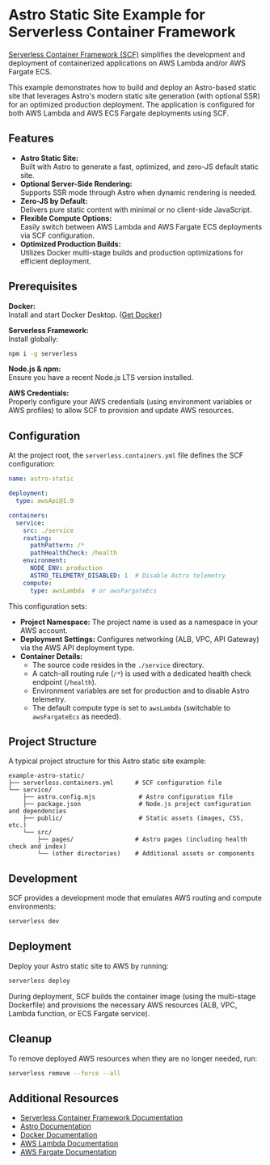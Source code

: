 # Astro Static Site Example for Serverless Container Framework

[Serverless Container Framework (SCF)](https://serverless.com/containers/docs) simplifies the development and deployment of containerized applications on AWS Lambda and/or AWS Fargate ECS.

This example demonstrates how to build and deploy an Astro-based static site that leverages Astro's modern static site generation (with optional SSR) for an optimized production deployment. The application is configured for both AWS Lambda and AWS ECS Fargate deployments using SCF.

## Features

- **Astro Static Site:**  
  Built with Astro to generate a fast, optimized, and zero-JS default static site.
- **Optional Server-Side Rendering:**  
  Supports SSR mode through Astro when dynamic rendering is needed.
- **Zero-JS by Default:**  
  Delivers pure static content with minimal or no client-side JavaScript.
- **Flexible Compute Options:**  
  Easily switch between AWS Lambda and AWS Fargate ECS deployments via SCF configuration.
- **Optimized Production Builds:**  
  Utilizes Docker multi-stage builds and production optimizations for efficient deployment.

## Prerequisites

**Docker:**  
Install and start Docker Desktop. ([Get Docker](https://www.docker.com))

**Serverless Framework:**  
Install globally:
```bash
npm i -g serverless
```

**Node.js & npm:**  
Ensure you have a recent Node.js LTS version installed.

**AWS Credentials:**  
Properly configure your AWS credentials (using environment variables or AWS profiles) to allow SCF to provision and update AWS resources.

## Configuration

At the project root, the `serverless.containers.yml` file defines the SCF configuration:

```yaml
name: astro-static

deployment:
  type: awsApi@1.0

containers:
  service:
    src: ./service
    routing:
      pathPattern: /*
      pathHealthCheck: /health
    environment:
      NODE_ENV: production
      ASTRO_TELEMETRY_DISABLED: 1  # Disable Astro telemetry
    compute:
      type: awsLambda  # or awsFargateEcs
```

This configuration sets:
- **Project Namespace:** The project name is used as a namespace in your AWS account.
- **Deployment Settings:** Configures networking (ALB, VPC, API Gateway) via the AWS API deployment type.
- **Container Details:**  
  - The source code resides in the `./service` directory.
  - A catch-all routing rule (`/*`) is used with a dedicated health check endpoint (`/health`).
  - Environment variables are set for production and to disable Astro telemetry.
  - The default compute type is set to `awsLambda` (switchable to `awsFargateEcs` as needed).

## Project Structure

A typical project structure for this Astro static site example:
```
example-astro-static/
├── serverless.containers.yml      # SCF configuration file
└── service/
    ├── astro.config.mjs            # Astro configuration file
    ├── package.json                # Node.js project configuration and dependencies
    ├── public/                     # Static assets (images, CSS, etc.)
    └── src/
        ├── pages/                 # Astro pages (including health check and index)
        └── (other directories)    # Additional assets or components
```

## Development

SCF provides a development mode that emulates AWS routing and compute environments:
```bash
serverless dev
```

## Deployment

Deploy your Astro static site to AWS by running:
```bash
serverless deploy
```

During deployment, SCF builds the container image (using the multi-stage Dockerfile) and provisions the necessary AWS resources (ALB, VPC, Lambda function, or ECS Fargate service).

## Cleanup

To remove deployed AWS resources when they are no longer needed, run:
```bash
serverless remove --force --all
```

## Additional Resources

- [Serverless Container Framework Documentation](https://serverless.com/containers/docs)
- [Astro Documentation](https://docs.astro.build)
- [Docker Documentation](https://docs.docker.com)
- [AWS Lambda Documentation](https://aws.amazon.com/lambda)
- [AWS Fargate Documentation](https://aws.amazon.com/fargate)
